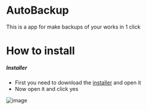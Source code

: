 # AutoBackup
This is a app for make backups of your works in 1 click
# How to install
#####   Installer
- First you need to download the [installer](https://github.com/jugandomiguel/AutoBackup/releases/download/Installer/AutoBackupInstaller.exe) and open it
- Now open it and click yes

![image](https://user-images.githubusercontent.com/73621705/209161902-12ccdfeb-d94b-405d-996d-afa185b1aa0a.png)

